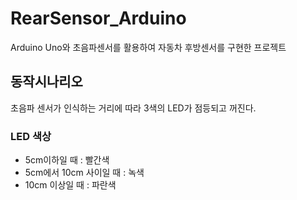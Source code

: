# RearSensor_Arduino  
Arduino Uno와 초음파센서를 활용하여 자동차 후방센서를 구현한 프로젝트 

## 동작시나리오
초음파 센서가 인식하는 거리에 따라 3색의 LED가 점등되고 꺼진다.  

### LED 색상
- 5cm이하일 때 : 빨간색 
- 5cm에서 10cm 사이일 때 : 녹색   
- 10cm 이상일 때 : 파란색 

